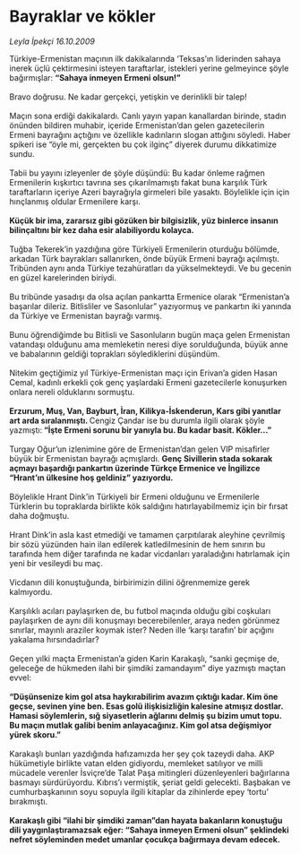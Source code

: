 # Bayraklar ve kökler

*Leyla İpekçi 16.10.2009*

<div class="taraf_structure_2col_1zq">
<div class="margen_n">



 <p>Türkiye-Ermenistan maçının ilk dakikalarında ‘Teksas’ın liderinden sahaya inerek üçlü çektirmesini isteyen taraftarlar, istekleri yerine gelmeyince şöyle bağırmışlar: <b>“Sahaya inmeyen Ermeni olsun!”</b> <br/><br/>Bravo doğrusu. Ne kadar gerçekçi, yetişkin ve derinlikli bir talep! <br/><br/>Maçın sona erdiği dakikalardı. Canlı yayın yapan kanallardan birinde, stadın önünden bildiren muhabir, içeride Ermenistan’dan gelen gazetecilerin Ermeni bayrağını açtığını ve özellikle kadınların slogan attığını söyledi. Haber spikeri ise “öyle mi, gerçekten bu çok ilginç” diyerek durumu dikkatimize sundu. <br/><br/>Tabii bu yayını izleyenler de şöyle düşündü: Bu kadar önleme rağmen Ermenilerin kışkırtıcı tavrına ses çıkarılmamıştı fakat buna karşılık Türk taraftarların içeriye Azeri bayrağıyla girmeleri bile yasaktı. Böylelikle için için hınçlanmış oldular Ermenilere karşı.<br/><br/><b>Küçük bir ima, zararsız gibi gözüken bir bilgisizlik, yüz binlerce insanın bilinçaltını bir kez daha esir alabiliyordu kolayca.</b> <br/><br/>Tuğba Tekerek’in yazdığına göre Türkiyeli Ermenilerin oturduğu bölümde, arkadan Türk bayrakları sallanırken, önde büyük Ermeni bayrağı açılmıştı. Tribünden aynı anda Türkiye tezahüratları da yükselmekteydi. Ve bu gecenin en güzel karelerinden biriydi. <br/><br/>Bu tribünde yasadışı da olsa açılan pankartta Ermenice olarak “Ermenistan’a başarılar dileriz. Bitlisliler ve Sasonlular” yazıyormuş ve pankartın iki yanında da Türkiye ve Ermenistan bayrağı varmış. <br/><br/>Bunu öğrendiğimde bu Bitlisli ve Sasonluların bugün maça gelen Ermenistan vatandaşı olduğunu ama memleketin neresi diye sorulduğunda, büyük anne ve babalarının geldiği toprakları söylediklerini düşündüm. <br/><br/>Nitekim geçtiğimiz yıl Türkiye-Ermenistan maçı için Erivan’a giden Hasan Cemal, kadınlı erkekli çok genç yaşlardaki Ermeni gazetecilerle konuşurken onlara nereli olduklarını sormuştu. <b><br/><br/>Erzurum, Muş, Van, Bayburt, İran, Kilikya-İskenderun, Kars gibi yanıtlar art arda sıralanmıştı. </b>Cengiz Çandar ise bu durumla ilgili olarak şöyle yazmıştı:<b> “İşte Ermeni sorunu bir yanıyla bu. Bu kadar basit. Kökler...” </b><br/><br/>Turgay Oğur’un izlenimine göre de Ermenistan’dan gelen VIP misafirler büyük bir Ermenistan bayrağı açmışlardı. <b>Genç Sivillerin stada sokarak açmayı başardığı pankartın üzerinde Türkçe Ermenice ve İngilizce “Hrant’ın ülkesine hoş geldiniz” yazıyordu.</b> <br/><br/>Böylelikle Hrant Dink’in Türkiyeli bir Ermeni olduğunu ve Ermenilerle Türklerin bu topraklarda birlikte kök saldığını hatırlayabilmemiz için bir fırsat daha doğmuştu. <br/><br/>Hrant Dink’in asla kast etmediği ve tamamen çarpıtılarak aleyhine çevrilmiş bir sözü yüzünden hain ilan edilerek katledilmesinin de hem sınırın bu tarafında hem diğer tarafında ne kadar vicdanları yaraladığını hatırlamak için yeni bir vesileydi bu maç. <br/><br/>Vicdanın dili konuştuğunda, birbirimizin dilini öğrenmemize gerek kalmıyordu. <br/><br/>Karşılıklı acıları paylaşırken de, bu futbol maçında olduğu gibi coşkuları paylaşırken de aynı dili konuşmayı becerebilenler, araya neden görünmez sınırlar, mayınlı araziler koymak ister? Neden ille ‘karşı tarafın’ bir açığını yakalama hırsındadırlar? <br/><br/>Geçen yılki maçta Ermenistan’a giden Karin Karakaşlı, “sanki geçmişe de, geleceğe de hükmeden ilahi bir şimdiki zamandayım” diye yazmıştı maçtan evvel: <b><br/><br/>“Düşünsenize kim gol atsa haykırabilirim avazım çıktığı kadar. Kim öne geçse, sevinen yine ben. Esas golü ilişkisizliğin kalesine atmışız dostlar. Hamasi söylemlerin, sığ siyasetlerin ağlarını delmiş şu bizim umut topu. Bu maçın mutlak galibi benim anlayacağınız. Kim gol atsa değişmiyor yürek skoru.”</b> <br/><br/>Karakaşlı bunları yazdığında hafızamızda her şey çok tazeydi daha. AKP hükümetiyle birlikte vatan elden gidiyordu, memleket satılıyor ve milli mücadele verenler İsviçre’de Talat Paşa mitingleri düzenleyenleri bağırlarına basmayı sürdürüyordu. Kıbrıs’ı vermiştik, şeriat geldi gelecekti. Başbakan ve cumhurbaşkanının soyu sopuyla ilgili kitaplar da zihinlerde epey ‘tortu’ bırakmıştı. <b><br/><br/>Karakaşlı gibi “ilahi bir şimdiki zaman”dan hayata bakanların konuştuğu dili yaygınlaştıramazsak eğer: “Sahaya inmeyen Ermeni olsun” şeklindeki nefret söyleminden medet umanlar çocukça bağırmaya devam edecek.</b></p>
<br/>
<br/>
<br/>



<br/>


<div id="taraf_not">
</div>

</div>


</div>
